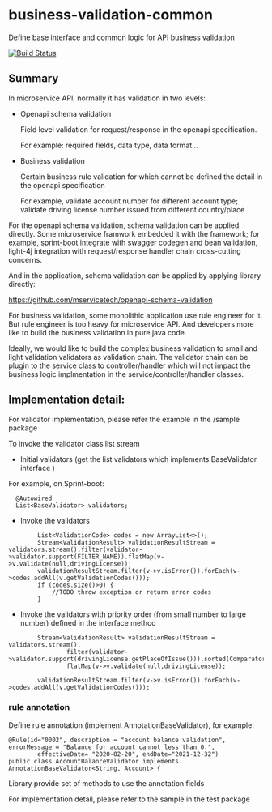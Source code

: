 # business-validation-common

Define base interface and common logic for API business validation

[![Build Status](https://travis-ci.com/mservicetech/business-validation-common.svg?branch=main)](https://travis-ci.com/github/mservicetech/business-validation-common) 


## Summary

In microservice API, normally it has validation in two levels:

- Openapi schema validation

  Field level validation for request/response in the openapi specification.
  
  For example: required fields, data type, data format...
  
- Business validation
  
  Certain business rule validation for which cannot be defined the detail in the openapi specification
  
  For example, validate account number for different account type; validate driving license number issued from different country/place

For the openapi schema validation, schema validation can be applied directly. Some microservice framwork embedded it with the framework; 
for example, sprint-boot integrate with swagger codegen and bean validation, light-4j integration with request/response handler chain cross-cutting concerns.

And in the application,  schema validation can be applied  by applying library directly:

https://github.com/mservicetech/openapi-schema-validation 


For business validation, some monolithic application use rule engineer for it. But rule engineer is too heavy for microservice API.
And developers more like to build the business validation in pure java code.

Ideally, we would like to build the complex business validation to small and light validation validators as validation chain.
The validator chain can be plugin to the service class to controller/handler which will not impact the business logic implmentation in the service/controller/handler classes.
  

## Implementation detail:

For validator implementation, please refer the example in the /sample package



To invoke the validator class list stream

- Initial validators (get the list validators which implements BaseValidator interface )

For example, on Sprint-boot:

```
  @Autowired
  List<BaseValidator> validators;

```

- Invoke the validators

```
        List<ValidationCode> codes = new ArrayList<>();
        Stream<ValidationResult> validationResultStream = validators.stream().filter(validator->validator.support(FILTER_NAME)).flatMap(v->v.validate(null,drivingLicense));
        validationResultStream.filter(v->v.isError()).forEach(v->codes.addAll(v.getValidationCodes()));
        if (codes.size()>0) {
            //TODO throw exception or return error codes
        }

```

- Invoke the validators with priority order (from small number to large number) defined in the interface method


```
        Stream<ValidationResult> validationResultStream = validators.stream().
                filter(validator->validator.support(drivingLicense.getPlaceOfIssue())).sorted(Comparator.comparingInt(BaseValidator::priority)).
                flatMap(v->v.validate(null,drivingLicense));

        validationResultStream.filter(v->v.isError()).forEach(v->codes.addAll(v.getValidationCodes()));

```
 
### rule annotation

Define rule annotation (implement AnnotationBaseValidator), for example:

```
@Rule(id="0002", description = "account balance validation", errorMessage = "Balance for account cannot less than 0.",
        effectiveDate= "2020-02-20", endDate="2021-12-32")
public class AccountBalanceValidator implements AnnotationBaseValidator<String, Account> {

```
Library provide set of methods to use the annotation fields

For implementation detail, please refer to the sample in the test package
 
